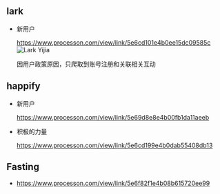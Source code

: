 ## lark

- 新用户

  https://www.processon.com/view/link/5e6cd101e4b0ee15dc09585c
  ![Lark Yijia](https://user-images.githubusercontent.com/22675861/76682131-62320800-6634-11ea-9448-efc91e224913.png)

  因用户政策原因，只爬取到账号注册和关联相关互动

  

## happify

- 新用户

  <https://www.processon.com/view/link/5e69d8e8e4b00fb1da11aeeb>

- 积极的力量

  <https://www.processon.com/view/link/5e6cd199e4b0dab55408db13>



## Fasting

- https://www.processon.com/view/link/5e6f82f1e4b08b615720ee99